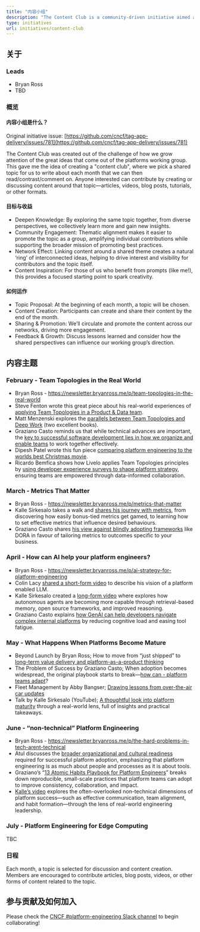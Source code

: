 ```yaml
---
title: "内容小组"
description: "The Content Club is a community-driven initiative aimed at fostering collaboration and knowledge sharing among platform engineering enthusiasts. It provides a space for members to discuss, create, and share content related to platform engineering practices, tools, and technologies."
type: initiatives
url: initiatives/content-club
---
```


## 关于

### Leads

- Bryan Ross
- TBD

### 概览

#### 内容小组是什么？

Original initiative issue: [https://github.com/cncf/tag-app-delivery/issues/781](https://github.com/cncf/tag-app-delivery/issues/781)

The Content Club was created out of the challenge of how we grow attention of the great ideas that come out of the platforms working group. This gave me the idea of creating a "content club", where we pick a shared topic for us to write about each month that we can then read/contrast/comment on. Anyone interested can contribute by creating or discussing content around that topic—articles, videos, blog posts, tutorials, or other formats.

#### 目标与收益

- Deepen Knowledge: By exploring the same topic together, from diverse perspectives, we collectively learn more and gain new insights.
- Community Engagement: Thematic alignment makes it easier to promote the topic as a group, amplifying individual contributions while supporting the broader mission of promoting best practices.
- Network Effect: Linking content around a shared theme creates a natural ‘ring’ of interconnected ideas, helping to drive interest and visibility for contributors and the topic itself.
- Content Inspiration: For those of us who benefit from prompts (like me!), this provides a focused starting point to spark creativity.

#### 如何运作

- Topic Proposal: At the beginning of each month, a topic will be chosen.
- Content Creation: Participants can create and share their content by the end of the month.
- Sharing & Promotion: We’ll circulate and promote the content across our networks, driving more engagement.
- Feedback & Growth: Discuss lessons learned and consider how the shared perspectives can influence our working group’s direction.

## 内容主题

### February - Team Topologies in the Real World

- Bryan Ross - https://newsletter.bryanross.me/p/team-topologies-in-the-real-world
- Steve Fenton wrote this great piece about his real-world experiences of [applying Team Topologies in a Product & Data team](https://www.stevefenton.co.uk/blog/2025/02/real-world-team-topologies/).
- Matt Menzenski explores the [parallels between Team Topologies and Deep Work](https://menzen.ski/posts/2025/02/15/on-team-topologies-and-deep-work/) (two excellent books).
- Graziano Casto reminds us that while technical advances are important, the [key to successful software development lies in how we organize and enable teams](https://www.linkedin.com/pulse/behind-engineering-revolution-how-team-topologies-redefining-casto-eiwif/?trackingId=tdnAEygtSISiY0NJI1yH4g%3D%3D) to work together effectively.
- Dipesh Patel wrote this fun piece [comparing platform engineering to the worlds best Christmas movie](https://dipeshkpatel.substack.com/p/yippee-ki-yay).
- Ricardo Bemfica shows how Livelo applies Team Topologies principles by [using developer experience surveys to shape platform strategy](https://medium.com/livelo/leveraging-data-for-success-understanding-the-developer-experience-survey-at-livelo-f4a96ed170c6), ensuring teams are empowered through data-informed collaboration.

### March - Metrics That Matter

- Bryan Ross - https://newsletter.bryanross.me/p/metrics-that-matter
- Kalle Sirkesalo takes a walk and [shares his journey with metrics](https://www.youtube.com/watch?v=6lxvY3d2E8M), from discovering how easily bonus-tied metrics get gamed, to learning how to set effective metrics that influence desired behaviours.
- Graziano Casto shares [his view against blindly adopting frameworks](https://www.linkedin.com/pulse/6-art-measuring-what-actually-matters-platform-graziano-casto-rkv3f) like DORA in favour of tailoring metrics to outcomes specific to your business.

### April - How can AI help your platform engineers?

- Bryan Ross - https://newsletter.bryanross.me/p/ai-strategy-for-platform-engineering
- Colin Lacy [shared a short-form video](https://www.linkedin.com/posts/colinjlacy_platformengineering-contentclub-ai-activity-7313538283592953856-ykvf/?rcm=ACoAAAMBzrkBPjZLcpVcuNMROWlXCt3UKZHFQY4) to describe his vision of a platform enabled LLM.
- Kalle Sirkesalo created a [long-form video](https://www.youtube.com/watch?v=ZEEldccqVbU) where explores how autonomous agents are becoming more capable through retrieval-based memory, open source frameworks, and improved reasoning.
- Graziano Casto explains [how GenAI can help developers navigate complex internal platforms](https://www.linkedin.com/pulse/8-platform-fatigue-real-genai-cure-graziano-casto-m0uhf/) by reducing cognitive load and easing tool fatigue.

### May - What Happens When Platforms Become Mature

- Beyond Launch by Bryan Ross; How to move from “just shipped” to [long-term value delivery and platform-as-a-product thinking](https://lnkd.in/d-hPhMcy)
- The Problem of Success by Graziano Casto; When adoption becomes widespread, the original playbook starts to break—[how can - platform teams adapt](https://lnkd.in/dxhZyMjh)?
- Fleet Management by Abby Bangser; [Drawing lessons from over-the-air car updates](https://lnkd.in/dWCkpZsh)
- Talk by Kalle Sirkesalo (YouTube); [A thoughtful look into platform maturity](https://lnkd.in/d2Z3XqRE) through a real-world lens, full of insights and practical takeaways.

### June - “non-technical” Platform Engineering

- Bryan Ross - https://newsletter.bryanross.me/p/the-hard-problems-in-tech-arent-technical
- Atul discusses the [broader organizational and cultural readiness](https://www.linkedin.com/posts/atulpriyasharma_platformengineering-cncf-adoption-activity-7338875241185579009-i7Oa) required for successful platform adoption, emphasizing that platform engineering is as much about people and processes as it is about tools.
- Graziano’s “[13 Atomic Habits Playbook for Platform Engineers](https://www.linkedin.com/pulse/13-atomic-habits-playbook-platform-engineers-graziano-casto-8qpcf)” breaks down reproducible, small-scale practices that platform teams can adopt to improve consistency, collaboration, and impact.
- [Kalle’s video](https://youtu.be/BTlzJRgRdSw?si=edqmkhMGiajNExH3) explores the often-overlooked non-technical dimensions of platform success—such as effective communication, team alignment, and habit formation—through the lens of real-world engineering leadership.

### July - Platform Engineering for Edge Computing

TBC

### 日程

Each month, a topic is selected for discussion and content creation. Members are encouraged to contribute articles, blog posts, videos, or other forms of content related to the topic.

## 参与贡献及如何加入

Please check the [CNCF #platform-engineering Slack channel](https://cloud-native.slack.com/archives/C020RHD43BP) to begin collaborating!